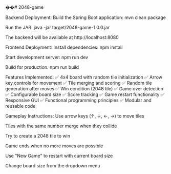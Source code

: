 ��#   2 0 4 8 - g a m e 


 
 Backend Deployment:
Build the Spring Boot application: mvn clean package

Run the JAR: java -jar target/2048-game-1.0.0.jar

The backend will be available at http://localhost:8080

Frontend Deployment:
Install dependencies: npm install

Start development server: npm run dev

Build for production: npm run build

Features Implemented:
✅ 4x4 board with random tile initialization
✅ Arrow key controls for movement
✅ Tile merging and scoring
✅ Random tile generation after moves
✅ Win condition (2048 tile)
✅ Game over detection
✅ Configurable board size
✅ Score tracking
✅ Game restart functionality
✅ Responsive GUI
✅ Functional programming principles
✅ Modular and reusable code

Gameplay Instructions:
Use arrow keys (↑, ↓, ←, →) to move tiles

Tiles with the same number merge when they collide

Try to create a 2048 tile to win

Game ends when no more moves are possible

Use "New Game" to restart with current board size

Change board size from the dropdown menu
